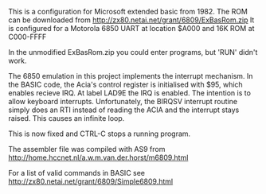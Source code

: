 This is a configuration for Microsoft extended basic from 1982.
The ROM can be downloaded from http://zx80.netai.net/grant/6809/ExBasRom.zip
It is configured for a Motorola 6850 UART at location $A000 and 16K ROM at C000-FFFF

In the unmodified ExBasRom.zip  you could enter programs, but 'RUN' didn't work.

The 6850 emulation in this project implements the interrupt mechanism. In
the BASIC code, the Acia's control register is initialised with $95,
which enables recieve IRQ.  At label LAD9E the IRQ is enabled. The
intention is to allow keyboard interrupts.  Unfortunately, the BIRQSV
interrupt routine simply does an RTI instead of reading the ACIA and
the interrupt stays raised. This causes an infinite loop.

This is now fixed and CTRL-C stops a running program.

The assembler file was compiled with AS9 from http://home.hccnet.nl/a.w.m.van.der.horst/m6809.html

For a list of valid commands in BASIC see http://zx80.netai.net/grant/6809/Simple6809.html
